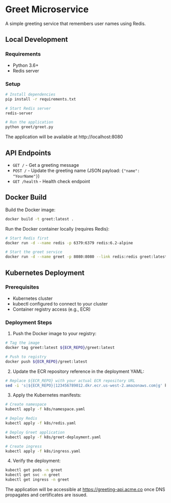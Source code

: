 # Greet Microservice

A simple greeting service that remembers user names using Redis.

## Local Development

### Requirements
- Python 3.6+
- Redis server

### Setup
```bash
# Install dependencies
pip install -r requirements.txt

# Start Redis server
redis-server

# Run the application
python greet/greet.py
```

The application will be available at http://localhost:8080

## API Endpoints

- `GET /` - Get a greeting message
- `POST /` - Update the greeting name (JSON payload: `{"name": "YourName"}`)
- `GET /health` - Health check endpoint

## Docker Build

Build the Docker image:

```bash
docker build -t greet:latest .
```

Run the Docker container locally (requires Redis):

```bash
# Start Redis first
docker run -d --name redis -p 6379:6379 redis:6.2-alpine

# Start the greet service
docker run -d --name greet -p 8080:8080 --link redis:redis greet:latest
```

## Kubernetes Deployment

### Prerequisites
- Kubernetes cluster
- kubectl configured to connect to your cluster
- Container registry access (e.g., ECR)

### Deployment Steps

1. Push the Docker image to your registry:

```bash
# Tag the image
docker tag greet:latest ${ECR_REPO}/greet:latest

# Push to registry
docker push ${ECR_REPO}/greet:latest
```

2. Update the ECR repository reference in the deployment YAML:

```bash
# Replace ${ECR_REPO} with your actual ECR repository URL
sed -i 's|${ECR_REPO}|123456789012.dkr.ecr.us-west-2.amazonaws.com|g' k8s/greet-deployment.yaml
```

3. Apply the Kubernetes manifests:

```bash
# Create namespace
kubectl apply -f k8s/namespace.yaml

# Deploy Redis
kubectl apply -f k8s/redis.yaml

# Deploy Greet application
kubectl apply -f k8s/greet-deployment.yaml

# Create ingress
kubectl apply -f k8s/ingress.yaml
```

4. Verify the deployment:

```bash
kubectl get pods -n greet
kubectl get svc -n greet
kubectl get ingress -n greet
```

The application will be accessible at https://greeting-api.acme.co once DNS propagates and certificates are issued. 